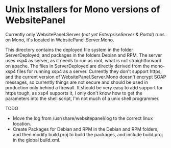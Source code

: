 Unix Installers for Mono versions of WebsitePanel
====================================

Currently only WebsitePanel.Server (*not yet EnterpriseServer & Portal*) runs on Mono, it's located in WebsitePanel.Server.Mono.

This directory contains the deployed file system in the folder ServerDeployed, and packages in the folders Debian and RPM.
The server uses xsp4 as server, as it needs to run as root, what is not straightforward on apache.
The files in ServerDeployed are directly derived from the mono-xsp4 files for running xsp4 as a server.
Currently they don't support https, and the current version of WebsitePanel.Server.Mono doesn't encrypt SOAP messages,
so currently things are not secure and should be used in production only behind a firewall. It should be very easy to add
support for https tough, as xsp4 supports it, I only don't know how to get the parameters into the shell script, I'm not much of
a unix shell programmer.

TODO

- Move the log from /usr/share/websitepanel/log to the correct linux location.
- Create Packages for Debian and RPM in the Debian and RPM folders, and then modify build.proj to build the packages,
and include build.proj in the global build.xml.
